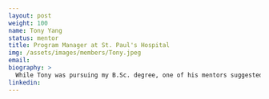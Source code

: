 ```yaml
---
layout: post
weight: 100
name: Tony Yang
status: mentor
title: Program Manager at St. Paul's Hospital
img: /assets/images/members/Tony.jpeg
email: 
biography: >
  While Tony was pursuing my B.Sc. degree, one of his mentors suggested that he should consider pursuing an Engineering degree to enrich his theoretical studies in Physics and Life Sciences. Consequently, he began his graduate studies with Chemical and Biological Engineering. With a team of scientists and engineers, a microfluidic electrochemical biosensor, which could be used to detect Tuberculosis, was developed as part of his Ph.D. research project. In 2013, he founded Elite Mentors Association, a BC-registered non-profit organization that provides an opportunity for motivated high school students to explore potential career options in Science, Engineering, Business, Marketing, and Performing Arts.
linkedin: 
---
```

